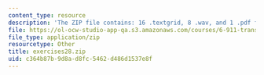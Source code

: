 ```yaml
---
content_type: resource
description: 'The ZIP file contains: 16 .textgrid, 8 .wav, and 1 .pdf files.'
file: https://ol-ocw-studio-app-qa.s3.amazonaws.com/courses/6-911-transcribing-prosodic-structure-of-spoken-utterances-with-tobi-january-iap-2006/c364b87b9d8ad8fc5462d486d1537e8f_exercises28.zip
file_type: application/zip
resourcetype: Other
title: exercises28.zip
uid: c364b87b-9d8a-d8fc-5462-d486d1537e8f
---
```

